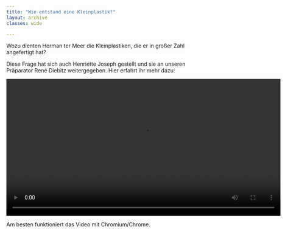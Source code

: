 ```yaml
---
title: "Wie entstand eine Kleinplastik?"
layout: archive
classes: wide

---
```


Wozu dienten Herman ter Meer die Kleinplastiken, die er in großer Zahl angefertigt hat?

Diese Frage hat sich auch Henriette Joseph gestellt und sie an unseren Präparator René Diebitz weitergegeben. Hier erfahrt ihr mehr dazu:

<div class="video">
  <video id="theplayer" autoplay="autoplay" height="360px" controls="controls" src="https://world.naturkunde.museum/videos/termeer-plastiken-technik.webm">
    <source id="mediasource" type="video/mp4">
      <p>Schade!</p>
      Dein Browser unterstützt leider keine Videowiedergabe.
  </video>
  <p>Am besten funktioniert das Video mit Chromium/Chrome.</p>
</div>
